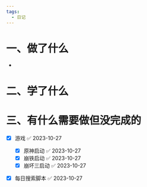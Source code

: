 ```yaml
---
tags:
  - 日记
---
```



# 一、做了什么

- 


# 二、学了什么




# 三、有什么需要做但没完成的
- [x] 游戏 ✅ 2023-10-27
	- [x] 原神启动 ✅ 2023-10-27
	- [x] 崩铁启动 ✅ 2023-10-27
	- [x] 崩坏三启动 ✅ 2023-10-27
- [x] 每日搜索脚本 ✅ 2023-10-27

